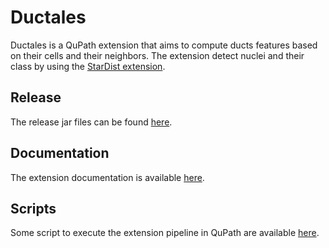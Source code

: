 # Ductales

Ductales is a QuPath extension that aims to compute ducts features based on their cells and their neighbors. The extension detect nuclei and their class by using the [StarDist extension](https://github.com/qupath/qupath-extension-stardist).

## Release

The release jar files can be found [here](/release).

## Documentation

The extension documentation is available [here](/documentation/Ductales_Documentation.pdf).

## Scripts

Some script to execute the extension pipeline in QuPath are available [here](/qupath_scripts).
